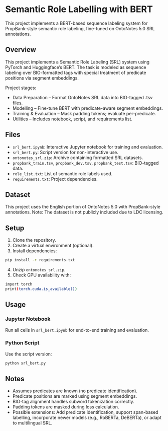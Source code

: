 # Semantic Role Labelling with BERT

This project implements a BERT-based sequence labeling system for PropBank-style semantic role labeling, fine-tuned on OntoNotes 5.0 SRL annotations.


## Overview

This project implements a Semantic Role Labeling (SRL) system using PyTorch and Huggingface’s BERT. The task is modeled as sequence labeling over BIO-formatted tags with special treatment of predicate positions via segment embeddings.

Project stages:
- Data Preparation – Format OntoNotes SRL data into BIO-tagged .tsv files.
- Modelling – Fine-tune BERT with predicate-aware segment embeddings.
- Training & Evaluation – Mask padding tokens; evaluate per-predicate.
- Utilities – Includes notebook, script, and requirements list.


## Files

- `srl_bert.ipynb`: Interactive Jupyter notebook for training and evaluation.
- `srl_bert.py`: Script version for non-interactive use.
- `ontonotes_srl.zip`: Archive containing formatted SRL datasets.
- `propbank_train.tsv`, `propbank_dev.tsv`, `propbank_test.tsv`: BIO-tagged data.
- `role_list.txt`: List of semantic role labels used.
-  `requirements.txt`: Project dependencies.

## Dataset

This project uses the English portion of OntoNotes 5.0 with PropBank-style annotations.
Note: The dataset is not publicly included due to LDC licensing.

## Setup

1. Clone the repository.
2. Create a virtual environment (optional).
3. Install dependencies:
```bash
pip install -r requirements.txt
```
4. Unzip `ontonotes_srl.zip`.
5. Check GPU availability with:
```bash
import torch
print(torch.cuda.is_available())
```

## Usage
### Jupyter Notebook
Run all cells in `srl_bert.ipynb` for end-to-end training and evaluation.
### Python Script
Use the script version:
```bash
python srl_bert.py
```

## Notes
- Assumes predicates are known (no predicate identification).
- Predicate positions are marked using segment embeddings.
- BIO-tag alignment handles subword tokenization correctly.
- Padding tokens are masked during loss calculation.
- Possible extensions: Add predicate identification, support span-based labelling, incorporate newer models (e.g., RoBERTa, DeBERTa), or adapt to multilingual SRL.

